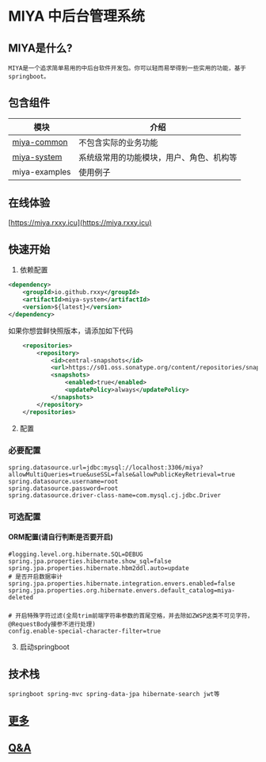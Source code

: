 # MIYA 中后台管理系统

## MIYA是什么?
    MIYA是一个追求简单易用的中后台软件开发包。你可以轻而易举得到一些实用的功能，基于springboot。

## 包含组件

|   模块   |   介绍   |
| ---- | ---- |
|  [miya-common](./miya-common/README.md)    |  不包含实际的业务功能    |
|  [miya-system](./miya-system/README.md)    |  系统级常用的功能模块，用户、角色、机构等    |
|  miya-examples    | 使用例子     |

## 在线体验
[https://miya.rxxy.icu](https://miya.rxxy.icu)

## 快速开始
1. 依赖配置
```xml
<dependency>
    <groupId>io.github.rxxy</groupId>
    <artifactId>miya-system</artifactId>
    <version>${latest}</version>
</dependency>
```
如果你想尝鲜快照版本，请添加如下代码
```xml
    <repositories>
        <repository>
            <id>central-snapshots</id>
            <url>https://s01.oss.sonatype.org/content/repositories/snapshots/</url>
            <snapshots>
                <enabled>true</enabled>
                <updatePolicy>always</updatePolicy>
            </snapshots>
        </repository>
    </repositories>
```

2. 配置

### 必要配置
```shell
spring.datasource.url=jdbc:mysql://localhost:3306/miya?allowMultiQueries=true&useSSL=false&allowPublicKeyRetrieval=true
spring.datasource.username=root
spring.datasource.password=root
spring.datasource.driver-class-name=com.mysql.cj.jdbc.Driver
```
### 可选配置
#### ORM配置(请自行判断是否要开启)
```shell
#logging.level.org.hibernate.SQL=DEBUG
spring.jpa.properties.hibernate.show_sql=false
spring.jpa.properties.hibernate.hbm2ddl.auto=update
# 是否开启数据审计
spring.jpa.properties.hibernate.integration.envers.enabled=false
spring.jpa.properties.org.hibernate.envers.default_catalog=miya-deleted
```
####
```shell
# 开启特殊字符过滤(全局trim前端字符串参数的首尾空格，并去除如ZWSP这类不可见字符，@RequestBody接参不进行处理)
config.enable-special-character-filter=true
```

3. 启动springboot

## 技术栈
    springboot spring-mvc spring-data-jpa hibernate-search jwt等

## [更多]()

## [Q&A]()


